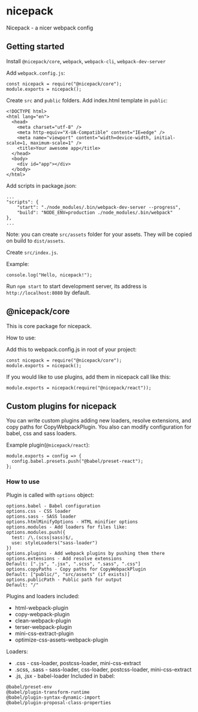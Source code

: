 # nicepack

Nicepack - a nicer webpack config

## Getting started

Install `@nicepack/core`, `webpack`, `webpack-cli`, `webpack-dev-server`

Add `webpack.config.js`:

```
const nicepack = require("@nicepack/core");
module.exports = nicepack();
```

Create `src` and `public` folders. Add index.html template in `public`:

```
<!DOCTYPE html>
<html lang="en">
  <head>
    <meta charset="utf-8" />
    <meta http-equiv="X-UA-Compatible" content="IE=edge" />
    <meta name="viewport" content="width=device-width, initial-scale=1, maximum-scale=1" />
    <title>Your awesome app</title>
  </head>
  <body>
    <div id="app"></div>
  </body>
</html>
```

Add scripts in package.json:

```
...
"scripts": {
    "start": "./node_modules/.bin/webpack-dev-server --progress",
    "build": "NODE_ENV=production ./node_modules/.bin/webpack"
},
...
```

Note: you can create `src/assets` folder for your assets. They will be copied on build to `dist/assets`.

Create `src/index.js`.

Example:

```
console.log("Hello, nicepack!");
```

Run `npm start` to start development server, its address is `http://localhost:8080` by default.

## @nicepack/core

This is core package for nicepack.

How to use:

Add this to webpack.config.js in root of your project:

```
const nicepack = require("@nicepack/core");
module.exports = nicepack();
```

If you would like to use plugins, add them in nicepack call like this:

```
module.exports = nicepack(require("@nicepack/react"));
```

## Custom plugins for nicepack

You can write custom plugins adding new loaders, resolve extensions, and copy paths for CopyWebpackPlugin. You also can modify configuration for babel, css and sass loaders.

Example plugin(`@nicepack/react`):

```
module.exports = config => {
  config.babel.presets.push("@babel/preset-react");
};
```

### How to use

Plugin is called with `options` object:

```
options.babel - Babel configuration
options.css - CSS loader
options.sass - SASS loader
options.htmlMinifyOptions - HTML minifier options
options.modules - Add loaders for files like:
options.modules.push({
  test: /\.(scss|sass)$/,
  use: styleLoaders("sass-loader")
})
options.plugins - Add webpack plugins by pushing them there
options.extensions - Add resolve extensions
Default: [".js", ".jsx", ".scss", ".sass", ".css"]
options.copyPaths - Copy paths for CopyWebpackPlugin
Default: ["public/", "src/assets" (if exists)]
options.publicPath - Public path for output
Default: "/"
```

Plugins and loaders included:

- html-webpack-plugin
- copy-webpack-plugin
- clean-webpack-plugin
- terser-webpack-plugin
- mini-css-extract-plugin
- optimize-css-assets-webpack-plugin

Loaders:

- .css - css-loader, postcss-loader, mini-css-extract
- .scss, .sass - sass-loader, css-loader, postcss-loader, mini-css-extract
- .js, .jsx - babel-loader
  Included in babel:

```
@babel/preset-env
@babel/plugin-transform-runtime
@babel/plugin-syntax-dynamic-import
@babel/plugin-proposal-class-properties
```

